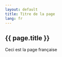 ```yaml
---
layout: default
title: Titre de la page
lang: fr
---
```


## {{ page.title }}

Ceci est la page française
